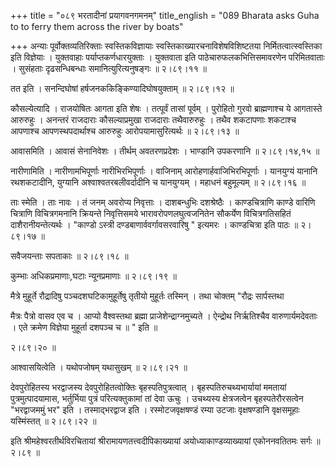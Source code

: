 +++
title = "०८९ भरतादीनां प्रयागवनगमनम्"
title_english = "089 Bharata asks Guha to to ferry them across the river by boats"

+++
अन्याः पूर्वोक्तव्यतिरिक्ताः स्वस्तिकविज्ञायाः स्वस्तिकाख्यारचनाविशेषविशिष्टतया निर्मितत्वात्स्वस्तिका इति विज्ञेयाः । युक्तवाहाः पर्याप्तकर्णधारयुक्ताः । युक्तवाता इति पाठेचारुफलकभित्तिसमावरणेन परिमितवाताः । सुसंहताः दृढसन्धिबन्धाः समानित्युरित्यनुषङ्गः  ॥  २।८९।११  ॥   

  

तत इति । सनन्दिघोषां हर्षजनककिङ्किण्यादिघोषयुक्ताम्  ॥  २।८९।१२  ॥   

  

कौसल्येत्यादि । राजयोषितः आगता इति शेषः । तत्पूर्वं तासां पूर्वम् । पुरोहितो गुरवो ब्राह्मणाश्च ये आगतास्ते आरुरुहुः । अनन्तरं राजदाराः कौसल्याप्रमुखा राजदाराः तथैवारुरुहुः । तथैव शकटापणाः शकटाश्च आपणाश्च आपणस्थपदार्थाश्च आरुरुहुः आरोपयामासुरित्यर्थः  ॥  २।८९।१३  ॥   

  

आवासमिति । आवासं सेनानिवेशः । तीर्थम् अवतरणप्रदेशः । भाण्डानि उपकरणानि  ॥  २।८९।१४,१५  ॥   

  

नारीणामिति । नारीणामभिपूर्णाः नारीभिरभिपूर्णाः । वाजिनाम् आरोहणार्हवाजिभिरभिपूर्णाः । यानयुग्यं यानानि रथशकटादीनि, युग्यानि अश्वाश्वतरबलीवर्दादीनि च यानयुग्यम् । महाधनं बहुमूल्यम्  ॥  २।८९।१६  ॥   

  

ताः स्मेति । ताः नावः । तं जनम् अवरोप्य निवृत्ताः । दाशबन्धुभिः दशश्रेष्ठैः । काण्डचित्राणि काण्डे वारिणि चित्राणि विचित्रगमनानि क्रियन्ते निवृत्तिसमये भारावरोपणलघुत्वजनितेन सौकर्येण विचित्रगतिसहितं दाशैरानीयन्तेत्यर्थः । "काण्डो ऽस्त्री दण्डबाणार्ववर्गावसरवारिषु " इत्यमरः । काण्डचित्रा इति पाठः  ॥  २।८९।१७  ॥   

  

सवैजयन्ताः सपताकाः  ॥  २।८९।१८  ॥   

  

कुम्भाः अधिकप्रमाणाः,घटाः न्यूनप्रमाणाः  ॥  २।८९।१९  ॥   

  

मैत्रे मुहूर्ते रौद्रादिषु पञ्चदशघटिकामुहूर्तेषु तृतीयो मुहूर्तः तस्मिन् । तथा चोक्तम् "रौद्रः सार्पस्तथा  

मैत्रः पैत्रो वासव एव च । आप्यो वैश्वस्तथा ब्रह्मा प्राजेशेन्द्राग्नमुच्यते । ऐन्द्रोथ निर्ऋतिश्चैव वारुणार्यमदेवताः । एते क्रमेण विज्ञेया मुहूर्ता दशपञ्च च  ॥ " इति  ॥   

२।८९।२०  ॥   

आश्वासयित्वेति । यथोपजोषम् यथासुखम्  ॥  २।८९।२१  ॥   

  

देवपुरोहितस्य भरद्वाजस्य देवपुरोहितत्वोक्तिः बृहस्पतिपुत्रत्वात् । बृहस्पतिरुचथ्यभार्यायां ममतायां पुत्रमुत्पादयामास, भर्तुर्भिया पुत्रं परित्यक्तुकामां तां देवा ऊचुः । उचथ्यस्य क्षेत्रजत्वेन बृहस्पतेरौरसत्वेन "भरद्वाजममुं भर" इति । तस्माद्भरद्वाज इति । रस्मोटजवृक्षषण्डं रम्या उटजाः वृक्षषण्डानि वृक्षसमूहाः यस्मिंस्तत्  ॥  २।८९।२२  ॥   

  

इति श्रीमहेश्वरतीर्थविरचितायां श्रीरामायणतत्त्वदीपिकाख्यायां अयोध्याकाण्डव्याख्यायां एकोननवतितमः सर्गः  ॥  २।८९  ॥   

  

  

